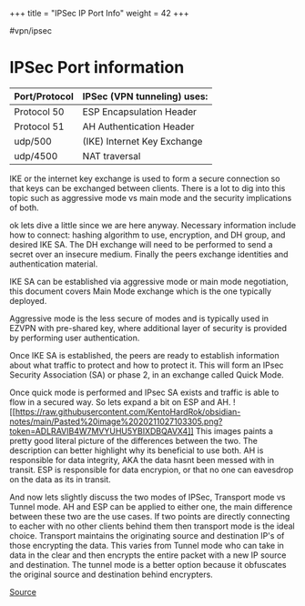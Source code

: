+++
title = "IPSec IP Port Info"
weight = 42
+++


#vpn/ipsec
# IPSec Port information

| Port/Protocol | IPSec (VPN tunneling) uses: |
| ------------- | --------------------------- |
| Protocol 50   | ESP Encapsulation Header    |
| Protocol 51   | AH Authentication Header    |
| udp/500       | (IKE) Internet Key Exchange |
| udp/4500      | NAT traversal               |


IKE or the internet key exchange is used to form a secure connection so that keys can be exchanged between clients. There is a lot to dig into this topic such as aggressive mode vs main mode and the security implications of both.

ok lets dive a little since we are here anyway. Necessary information include how to connect: hashing algorithm to use, encryption, and DH group, and desired IKE SA. The DH exchange will need to be performed to send a secret over an insecure medium. Finally the peers exchange identities and authentication material.

IKE SA can be established via aggressive mode or main mode negotiation, this document covers Main Mode exchange which is the one typically deployed.

Aggressive mode is the less secure of modes and is typically used in EZVPN with pre-shared key, where additional layer of security is provided by performing user authentication.

Once IKE SA is established, the peers are ready to establish information about what traffic to protect and how to protect it. This will form an IPsec Security Association (SA) or phase 2, in an exchange called Quick Mode.

Once quick mode is performed and IPsec SA exists and traffic is able to flow in a secured way.
So lets expand a bit on ESP and AH. 
![[https://raw.githubusercontent.com/KentoHardRok/obsidian-notes/main/Pasted%20image%2020211027103305.png?token=ADLRAVIB4W7MVYUHU5YBIXDBQAVX4]]
This images paints a pretty good literal picture of the differences between the two. The description can better highlight why its beneficial to use both.
AH is responsible for data integrity, AKA the data hasnt been messed with in transit. ESP is responsible for data encrypion, or that no one can eavesdrop on the data as its in transit.

And now lets slightly discuss the two modes of IPSec, Transport mode vs Tunnel mode. AH and ESP can be applied to either one, the main difference between these two are the use cases. If two points are directly connecting to eacher with no other clients behind them then transport mode is the ideal choice. Transport maintains the originating source and destination IP's of those encrypting the data. This varies from Tunnel mode who can take in data in the clear and then encrypts the entire packet with a new IP source and destination. The tunnel mode is a better option because it obfuscates the original source and destination behind encrypters.  


[Source](https://community.cisco.com/t5/security-documents/crypto-map-based-ipsec-vpn-fundamentals-negotiation-and/ta-p/3153502)
